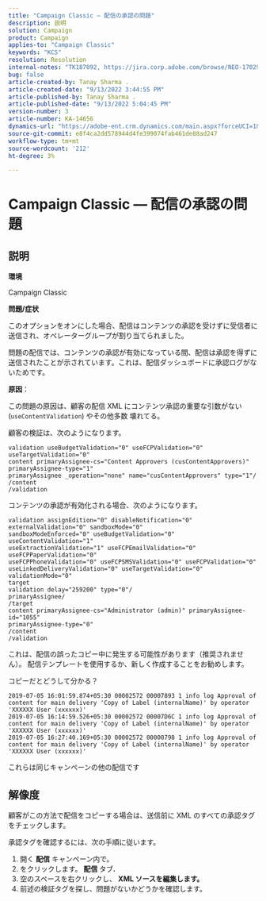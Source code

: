 ```yaml
---
title: "Campaign Classic — 配信の承認の問題"
description: 説明
solution: Campaign
product: Campaign
applies-to: "Campaign Classic"
keywords: "KCS"
resolution: Resolution
internal-notes: "TK187092, https://jira.corp.adobe.com/browse/NEO-17029"
bug: false
article-created-by: Tanay Sharma .
article-created-date: "9/13/2022 3:44:55 PM"
article-published-by: Tanay Sharma .
article-published-date: "9/13/2022 5:04:45 PM"
version-number: 3
article-number: KA-14656
dynamics-url: "https://adobe-ent.crm.dynamics.com/main.aspx?forceUCI=1&pagetype=entityrecord&etn=knowledgearticle&id=abbbd300-7b33-ed11-9db1-002248086735"
source-git-commit: e8f4ca2dd578944d4fe399074fab461de88ad247
workflow-type: tm+mt
source-wordcount: '212'
ht-degree: 3%

---
```


# Campaign Classic — 配信の承認の問題

## 説明


<b>環境</b>

Campaign Classic



<b>問題/症状</b>

このオプションをオンにした場合、配信はコンテンツの承認を受けずに受信者に送信され、オペレーターグループが割り当てられました。

問題の配信では、コンテンツの承認が有効になっている間、配信は承認を得ずに送信されたことが示されています。これは、配信ダッシュボードに承認ログがないためです。



<b>原因</b>：

この問題の原因は、顧客の配信 XML にコンテンツ承認の重要な引数がない (`useContentValidation`) やその他多数 壊れてる。

顧客の検証は、次のようになります。




```
validation useBudgetValidation="0" useFCPValidation="0" useTargetValidation="0"
content primaryAssignee-cs="Content Approvers (cusContentApprovers)" primaryAssignee-type="1"
primaryAssignee _operation="none" name="cusContentApprovers" type="1"/
/content
/validation
```




コンテンツの承認が有効化される場合、次のようになります。




```
validation assignEdition="0" disableNotification="0" externalValidation="0" sandboxMode="0"
sandboxModeEnforced="0" useBudgetValidation="0" useContentValidation="1"
useExtractionValidation="1" useFCPEmailValidation="0" useFCPPaperValidation="0"
useFCPPhoneValidation="0" useFCPSMSValidation="0" useFCPValidation="0"
useLinkedDeliveryValidation="0" useTargetValidation="0" validationMode="0"
target
validation delay="259200" type="0"/
primaryAssignee/
/target
content primaryAssignee-cs="Administrator (admin)" primaryAssignee-id="1055"
primaryAssignee-type="0"
/content
/validation
```




これは、配信の誤ったコピー中に発生する可能性があります（推奨されません）。 配信テンプレートを使用するか、新しく作成することをお勧めします。

コピーだとどうして分かる？




```
2019-07-05 16:01:59.874+05:30 00002572 00007893 1 info log Approval of content for main delivery 'Copy of Label (internalName)' by operator 'XXXXXX User (xxxxxx)'
2019-07-05 16:14:59.526+05:30 00002572 00007D6C 1 info log Approval of content for main delivery 'Copy of Label (internalName)' by operator 'XXXXXX User (xxxxxx)'
2019-07-05 16:27:40.169+05:30 00002572 00000798 1 info log Approval of content for main delivery 'Copy of Label (internalName)' by operator 'XXXXXX User (xxxxxx)'
```




これらは同じキャンペーンの他の配信です


## 解像度


顧客がこの方法で配信をコピーする場合は、送信前に XML のすべての承認タグをチェックします。

承認タグを確認するには、次の手順に従います。

1. 開く <b>配信</b> キャンペーン内で。
2. をクリックします。 <b>配信 </b>タブ<b>.</b>
3. 空のスペースを右クリックし、 <b>XML ソースを編集します。</b>
4. 前述の検証タグを探し、問題がないかどうかを確認します。



